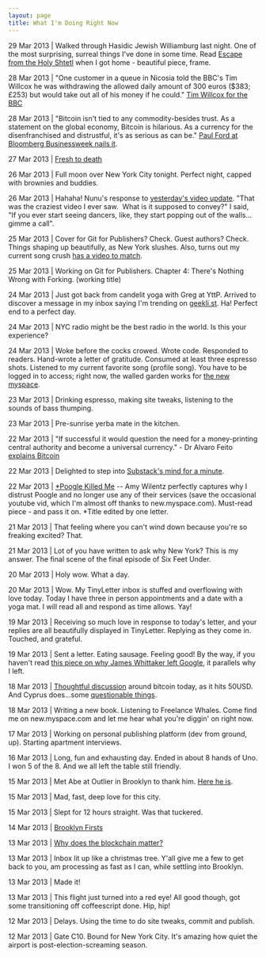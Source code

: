 ```yaml
--- 
layout: page
title: What I'm Doing Right Now
---
```


29 Mar 2013 | Walked through Hasidic Jewish Williamburg last night. One of the most surprising, surreal things I've done in some time. Read [Escape from the Holy Shtetl](http://nymag.com/news/features/48532/) when I got home - beautiful piece, frame.

28 Mar 2013 | "One customer in a queue in Nicosia told the BBC's Tim Willcox he was withdrawing the allowed daily amount of 300 euros ($383; £253) but would take out all of his money if he could." [Tim Willcox for the BBC](http://www.bbc.co.uk/news/business-21963462)

28 Mar 2013 | "Bitcoin isn't tied to any commodity-besides trust. As a statement on the global economy, Bitcoin is hilarious. As a currency for the disenfranchised and distrustful, it's as serious as can be." [Paul Ford at Bloomberg Businessweek nails it](http://www.businessweek.com/articles/2013-03-28/bitcoin-may-be-the-global-economys-last-safe-haven#p2).

27 Mar 2013 | [Fresh to death](https://soundcloud.com/ycthecynic/hallelujah-by-yc-the-cynic)

26 Mar 2013 | Full moon over New York City tonight. Perfect night, capped with brownies and buddies.

26 Mar 2013 | Hahaha! Nunu's response to [yesterday's video update](http://www.youtube.com/watch?v=yX4iIPlwS5c). "That was the craziest video I ever saw.  What is it supposed to convey?" I said, "If you ever start seeing dancers, like, they start popping out of the walls... gimme a call".

25 Mar 2013 | Cover for Git for Publishers? Check. Guest authors? Check. Things shaping up beautifully, as New York slushes. Also, turns out my current song crush [has a video to match](http://www.youtube.com/watch?v=yX4iIPlwS5c).

25 Mar 2013 | Working on Git for Publishers. Chapter 4: There's Nothing Wrong with Forking. (working title)

24 Mar 2013 | Just got back from candelit yoga with Greg at YttP. Arrived to discover a message in my inbox saying I'm trending on [geekli.st](https://geekli.st/). Ha! Perfect end to a perfect day.

24 Mar 2013 | NYC radio might be the best radio in the world. Is this your experience?

24 Mar 2013 | Woke before the cocks crowed. Wrote code. Responded to readers. Hand-wrote a letter of gratitude. Consumed at least three espresso shots. Listened to my current favorite song (profile song). You have to be logged in to access; right now, the walled garden works for [the new myspace](https://new.myspace.com/gwenbell).

23 Mar 2013 | Drinking espresso, making site tweaks, listening to the sounds of bass thumping.

23 Mar 2013 | Pre-sunrise yerba mate in the kitchen.

22 Mar 2013 | "If successful it would question the need for a money-printing central authority and become a universal currency." - Dr Alvaro Feito [explains Bitcoin](http://alvarofeito.com/articles/the-big-book-of-bitcoin)

22 Mar 2013 | Delighted to step into [Substack's mind for a minute](http://substack.net/how_I_write_modules).

22 Mar 2013 | [*Poogle Killed Me](http://amywilentz.tumblr.com/post/44228865923/google-killed-me) -- Amy Wilentz perfectly captures why I distrust Poogle and no longer use any of their services (save the occasional youtube vid, which I'm almost off thanks to new.myspace.com). Must-read piece - and pass it on. *Title edited by one letter.

21 Mar 2013 | That feeling where you can't wind down because you're so freaking excited? That.

21 Mar 2013 | Lot of you have written to ask why New York? This is my answer. The final scene of the final episode of Six Feet Under.

20 Mar 2013 | Holy wow. What a day.

20 Mar 2013 | Wow. My TinyLetter inbox is stuffed and overflowing with love today. Today I have three in person appointments and a date with a yoga mat. I will read all and respond as time allows. Yay! 

19 Mar 2013 | Receiving so much love in response to today's letter, and your replies are all beautifully displayed in TinyLetter. Replying as they come in. Touched, and grateful.

19 Mar 2013 | Sent a letter. Eating sausage. Feeling good! By the way, if you haven't read [this piece on why James Whittaker left Google](http://blogs.msdn.com/b/jw_on_tech/archive/2012/03/13/why-i-left-google.aspx), it parallels why I left.

18 Mar 2013 | [Thoughtful discussion](https://news.ycombinator.com/item?id=5397864) around bitcoin today, as it hits 50USD. And Cyprus does...some [questionable things](https://news.google.com/news?ned=us&q=cyprus&btnG=Search+News).

18 Mar 2013 | Writing a new book. Listening to Freelance Whales. Come find me on new.myspace.com and let me hear what you're diggin' on right now.

17 Mar 2013 | Working on personal publishing platform (dev from ground, up). Starting apartment interviews. 

16 Mar 2013 | Long, fun and exhausting day. Ended in about 8 hands of Uno. I won 5 of the 8. And we all left the table still friendly.

15 Mar 2013 | Met Abe at Outlier in Brooklyn to thank him. [Here he is](http://gwenbell.com/posts/outlier).

15 Mar 2013 | Mad, fast, deep love for this city.

15 Mar 2013 | Slept for 12 hours straight. Was that tuckered.

14 Mar 2013 | [Brooklyn Firsts](http://gwenbell.com/posts/brooklynfirst)

13 Mar 2013 | [Why does the blockchain matter?](http://gwenbell.com/posts/whydoestheblockchainmatter)

13 Mar 2013 | Inbox lit up like a christmas tree. Y'all give me a few to get back to you, am processing as fast as I can, while settling into Brooklyn.

13 Mar 2013 | Made it!

13 Mar 2013 | This flight just turned into a red eye! All good though, got some transitioning off coffeescript done. Hip, hip!

12 Mar 2013 | Delays. Using the time to do site tweaks, commit and publish.

12 Mar 2013 | Gate C10. Bound for New York City. It's amazing how quiet the airport is post-election-screaming season.